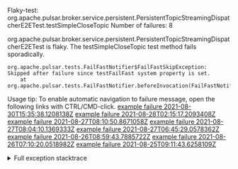         
Flaky-test: org.apache.pulsar.broker.service.persistent.PersistentTopicStreamingDispatcherE2ETest.testSimpleCloseTopic
Number of failures: 8

org.apache.pulsar.broker.service.persistent.PersistentTopicStreamingDispatcherE2ETest is flaky. The testSimpleCloseTopic test method fails sporadically.

```
org.apache.pulsar.tests.FailFastNotifier$FailFastSkipException: Skipped after failure since testFailFast system property is set.
	at org.apache.pulsar.tests.FailFastNotifier.beforeInvocation(FailFastNotifier.java:88)

```

Usage tip: To enable automatic navigation to failure message, open the following links with CTRL/CMD-click.
[example failure 2021-08-30T15:35:38.1208138Z](https://github.com/apache/pulsar/runs/3463119398?check_suite_focus=true#step:9:2783)
[example failure 2021-08-28T02:15:17.2093408Z](https://github.com/apache/pulsar/runs/3448473880?check_suite_focus=true#step:9:1780)
[example failure 2021-08-27T08:10:50.8671058Z](https://github.com/apache/pulsar/runs/3440980370?check_suite_focus=true#step:9:1847)
[example failure 2021-08-27T08:04:10.1369333Z](https://github.com/apache/pulsar/runs/3440855241?check_suite_focus=true#step:9:1772)
[example failure 2021-08-27T06:45:29.0578362Z](https://github.com/apache/pulsar/runs/3440411158?check_suite_focus=true#step:9:1773)
[example failure 2021-08-26T08:59:43.7885722Z](https://github.com/apache/pulsar/runs/3430539961?check_suite_focus=true#step:9:2482)
[example failure 2021-08-26T07:10:20.0518982Z](https://github.com/apache/pulsar/runs/3429892136?check_suite_focus=true#step:9:1834)
[example failure 2021-08-25T09:11:43.6258109Z](https://github.com/apache/pulsar/runs/3420085427?check_suite_focus=true#step:10:1770)


<details>
<summary>Full exception stacktrace</summary>
<code><pre>
org.apache.pulsar.tests.FailFastNotifier$FailFastSkipException: Skipped after failure since testFailFast system property is set.
	at org.apache.pulsar.tests.FailFastNotifier.beforeInvocation(FailFastNotifier.java:88)

</pre></code>
</details>

